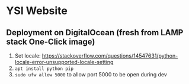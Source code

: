 # YSI Website

## Deployment on DigitalOcean (fresh from LAMP stack One-Click image)
1. Set locale: https://stackoverflow.com/questions/14547631/python-locale-error-unsupported-locale-setting
2. `apt install python pip`
3. `sudo ufw allow 5000` to allow port 5000 to be open during dev 